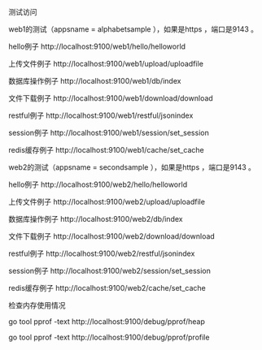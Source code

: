 测试访问

web1的测试（appsname = alphabetsample ），如果是https ，端口是9143 。

hello例子
http://localhost:9100/web1/hello/helloworld

上传文件例子
http://localhost:9100/web1/upload/uploadfile

数据库操作例子
http://localhost:9100/web1/db/index

文件下载例子
http://localhost:9100/web1/download/download

restful例子
http://localhost:9100/web1/restful/jsonindex

session例子
http://localhost:9100/web1/session/set_session

redis缓存例子
http://localhost:9100/web1/cache/set_cache


web2的测试（appsname = secondsample ），如果是https ，端口是9143 。 

hello例子
http://localhost:9100/web2/hello/helloworld

上传文件例子
http://localhost:9100/web2/upload/uploadfile

数据库操作例子
http://localhost:9100/web2/db/index

文件下载例子
http://localhost:9100/web2/download/download

restful例子
http://localhost:9100/web2/restful/jsonindex

session例子
http://localhost:9100/web2/session/set_session

redis缓存例子
http://localhost:9100/web2/cache/set_cache


检查内存使用情况

go tool pprof -text http://localhost:9100/debug/pprof/heap

go tool pprof -text http://localhost:9100/debug/pprof/profile
